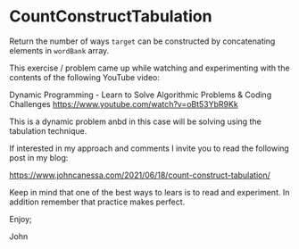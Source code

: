 # CountConstructTabulation
Return the number of ways `target` can be constructed by concatenating elements in `wordBank` array.

This exercise / problem came up while watching and experimenting with the contents 
of the following YouTube video:

Dynamic Programming - Learn to Solve Algorithmic Problems & Coding Challenges
https://www.youtube.com/watch?v=oBt53YbR9Kk

This is a dynamic problem anbd in this case will be solving using the tabulation technique.

If interested in my approach and comments I invite you to read the following post 
in my blog:

https://www.johncanessa.com/2021/06/18/count-construct-tabulation/

Keep in mind that one of the best ways to lears is to read and experiment.
In addition remember that practice makes perfect.

Enjoy;

John
